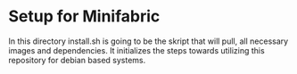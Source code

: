 # Setup for Minifabric

In this directory install.sh is going to be the skript that will pull, all necessary images and dependencies. It initializes the steps towards utilizing this repository for debian based systems.
